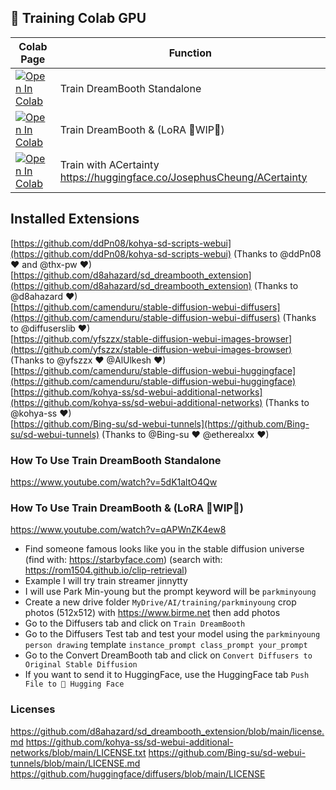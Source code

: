 ## 🦒 Training Colab GPU

| Colab Page | Function
| --- | --- |
[![Open In Colab](https://colab.research.google.com/assets/colab-badge.svg)](https://colab.research.google.com/github/camenduru/stable-diffusion-webui-colab/blob/training/train_dreambooth_standalone.ipynb) | Train DreamBooth Standalone
[![Open In Colab](https://colab.research.google.com/assets/colab-badge.svg)](https://colab.research.google.com/github/camenduru/stable-diffusion-webui-colab/blob/training/train.ipynb) | Train DreamBooth & (LoRA 🚦WIP🚦)
[![Open In Colab](https://colab.research.google.com/assets/colab-badge.svg)](https://colab.research.google.com/github/camenduru/stable-diffusion-webui-colab/blob/training/a_certainty_webui_colab.ipynb) | Train with ACertainty https://huggingface.co/JosephusCheung/ACertainty

## Installed Extensions
[https://github.com/ddPn08/kohya-sd-scripts-webui](https://github.com/ddPn08/kohya-sd-scripts-webui) (Thanks to @ddPn08 ❤ and @thx-pw ❤) <br />
[https://github.com/d8ahazard/sd_dreambooth_extension](https://github.com/d8ahazard/sd_dreambooth_extension) (Thanks to @d8ahazard ❤) <br />
[https://github.com/camenduru/stable-diffusion-webui-diffusers](https://github.com/camenduru/stable-diffusion-webui-diffusers) (Thanks to @diffuserslib ❤) <br />
[https://github.com/yfszzx/stable-diffusion-webui-images-browser](https://github.com/yfszzx/stable-diffusion-webui-images-browser) (Thanks to @yfszzx ❤ @AlUlkesh ❤) <br />
[https://github.com/camenduru/stable-diffusion-webui-huggingface](https://github.com/camenduru/stable-diffusion-webui-huggingface) <br />
[https://github.com/kohya-ss/sd-webui-additional-networks](https://github.com/kohya-ss/sd-webui-additional-networks) (Thanks to @kohya-ss ❤) <br />
[https://github.com/Bing-su/sd-webui-tunnels](https://github.com/Bing-su/sd-webui-tunnels) (Thanks to @Bing-su ❤ @etherealxx ❤) <br />

### How To Use Train DreamBooth Standalone
https://www.youtube.com/watch?v=5dK1altO4Qw

### How To Use Train DreamBooth & (LoRA 🚦WIP🚦)
https://www.youtube.com/watch?v=qAPWnZK4ew8 <br />

- Find someone famous looks like you in the stable diffusion universe (find with: https://starbyface.com) (search with: https://rom1504.github.io/clip-retrieval)
- Example I will try train streamer jinnytty
- I will use Park Min-young but the prompt keyword will be `parkminyoung`
- Create a new drive folder `MyDrive/AI/training/parkminyoung` crop photos (512x512) with https://www.birme.net then add photos
- Go to the Diffusers tab and click on `Train DreamBooth`
- Go to the Diffusers Test tab and test your model using the `parkminyoung person drawing` template `instance_prompt class_prompt your_prompt`
- Go to the Convert DreamBooth tab and click on `Convert Diffusers to Original Stable Diffusion`
- If you want to send it to HuggingFace, use the HuggingFace tab `Push File to 🤗 Hugging Face`

### Licenses
https://github.com/d8ahazard/sd_dreambooth_extension/blob/main/license.md
https://github.com/kohya-ss/sd-webui-additional-networks/blob/main/LICENSE.txt
https://github.com/Bing-su/sd-webui-tunnels/blob/main/LICENSE.md
https://github.com/huggingface/diffusers/blob/main/LICENSE
